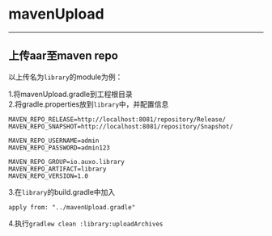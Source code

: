 # mavenUpload
-------------
上传aar至maven repo
-------------

以上传名为`library`的module为例：

 1.将mavenUpload.gradle到工程根目录  
 2.将gradle.properties放到`library`中，并配置信息  
```
MAVEN_REPO_RELEASE=http://localhost:8081/repository/Release/
MAVEN_REPO_SNAPSHOT=http://localhost:8081/repository/Snapshot/

MAVEN_REPO_USERNAME=admin
MAVEN_REPO_PASSWORD=admin123

MAVEN_REPO_GROUP=io.auxo.library
MAVEN_REPO_ARTIFACT=library
MAVEN_REPO_VERSION=1.0
```
 3.在`library`的build.gradle中加入  
```
apply from: "../mavenUpload.gradle"
```
 4.执行`gradlew clean :library:uploadArchives`  
